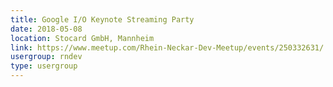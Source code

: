 ```yaml
---
title: Google I/O Keynote Streaming Party
date: 2018-05-08
location: Stocard GmbH, Mannheim
link: https://www.meetup.com/Rhein-Neckar-Dev-Meetup/events/250332631/
usergroup: rndev
type: usergroup
---
```

